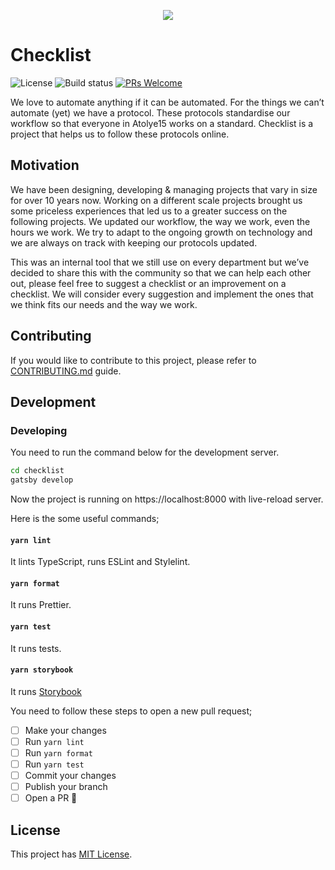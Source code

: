 <p align="center">
  <img src="https://user-images.githubusercontent.com/1801024/75039893-a9f8c000-54ca-11ea-9544-7f566efac108.png">
</p>

# Checklist

![License](https://img.shields.io/github/license/atolye15/checklist) ![Build status](https://img.shields.io/circleci/build/github/atolye15/checklist?token=f24c01bd62842ac4e36b333b195fbe18f98459cd) [![PRs Welcome](https://img.shields.io/badge/PRs-welcome-brightgreen.svg)](https://github.com/atolye15/checklist/blob/master/CONTRIBUTING.md)

We love to automate anything if it can be automated. For the things we can’t automate (yet) we have a protocol. These protocols standardise our workflow so that everyone in Atolye15 works on a standard. Checklist is a project that helps us to follow these protocols online.

## Motivation

We have been designing, developing & managing projects that vary in size for over 10 years now. Working on a different scale projects brought us some priceless experiences that led us to a greater success on the following projects. We updated our workflow, the way we work, even the hours we work. We try to adapt to the ongoing growth on technology and we are always on track with keeping our protocols updated.

This was an internal tool that we still use on every department but we’ve decided to share this with the community so that we can help each other out, please feel free to suggest a checklist or an improvement on a checklist. We will consider every suggestion and implement the ones that we think fits our needs and the way we work.

## Contributing

If you would like to contribute to this project, please refer to [CONTRIBUTING.md](https://github.com/atolye15/checklist/blob/master/CONTRIBUTING.md) guide.

## Development

### Developing

You need to run the command below for the development server.

```bash
cd checklist
gatsby develop
```

Now the project is running on https://localhost:8000 with live-reload server.

Here is the some useful commands;

#### `yarn lint` 
It lints TypeScript, runs ESLint and Stylelint.


#### `yarn format`  
It runs Prettier.

#### `yarn test`
It runs tests.

#### `yarn storybook`
It runs [Storybook](https://storybook.js.org/)

You need to follow these steps to open a new pull request;

- [ ] Make your changes
- [ ] Run `yarn lint`
- [ ] Run `yarn format`
- [ ] Run `yarn test`
- [ ] Commit your changes
- [ ] Publish your branch
- [ ] Open a PR 🎉

## License

This project has [MIT License](https://github.com/atolye15/checklist/blob/master/LICENSE).
